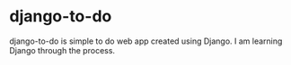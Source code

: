 # django-to-do
django-to-do is simple to do web app created using Django. I am learning Django through the process.

